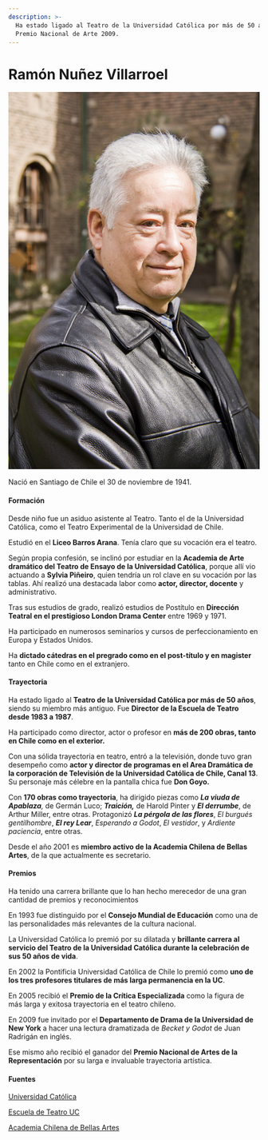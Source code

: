 ```yaml
---
description: >-
  Ha estado ligado al Teatro de la Universidad Católica por más de 50 años.
  Premio Nacional de Arte 2009.
---
```


# Ramón Nuñez Villarroel

![Ram&#xF3;n Nu&#xF1;ez Villarroel. Foto: Escuela de Teatro UC.](../../.gitbook/assets/ramon-nuez.jpg)

Nació en Santiago de Chile el 30 de noviembre de 1941.

#### Formación

Desde niño fue un asiduo asistente al Teatro. Tanto el de la Universidad Católica, como el Teatro Experimental de la Universidad de Chile.

Estudió en el **Liceo Barros Arana**. Tenía claro que su vocación era el teatro.

Según propia confesión, se inclinó por estudiar en la **Academia de Arte dramático del Teatro de Ensayo de la Universidad Católica**, porque allí vio actuando a **Sylvia Piñeiro**, quien tendría un rol clave en su vocación por las tablas. Ahí realizó una destacada labor como **actor, director, docente** y administrativo.

Tras sus estudios de grado, realizó estudios de Postítulo en **Dirección Teatral en el prestigioso London Drama Center** entre 1969 y 1971.

Ha participado en numerosos seminarios y cursos de perfeccionamiento en Europa y Estados Unidos.

Ha **dictado cátedras en el pregrado como en el post-título y en magister** tanto en Chile como en el extranjero.

#### Trayectoria

Ha estado ligado al **Teatro de la Universidad Católica por más de 50 años**, siendo su miembro más antiguo. Fue **Director de la Escuela de Teatro desde 1983 a 1987**.

Ha participado como director, actor o profesor en **más de 200 obras, tanto en Chile como en el exterior.**

Con una sólida trayectoria en teatro, entró a la televisión, donde tuvo gran desempeño como **actor y director de programas en el Area Dramática de la corporación de Televisión de la Universidad Católica de Chile, Canal 13**. Su personaje más célebre en la pantalla chica fue **Don Goyo.**

Con **170 obras como trayectoria**, ha dirigido piezas como _**La viuda de Apablaza**,_ de Germán Luco; _**Traición,**_ de Harold Pinter y _**El derrumbe**_, de Arthur Miller, entre otras. Protagonizó _**La pérgola de las flores**_, _El burgués gentilhombre_, _**El rey Lear**_, _Esperando a Godot_, _El vestidor_, y _Ardiente paciencia_, entre otras.

Desde el año 2001 es **miembro activo de la Academia Chilena de Bellas Artes**, de la que  actualmente es secretario.

#### Premios

Ha tenido una carrera brillante que lo han hecho merecedor de una gran cantidad de premios y reconocimientos

En 1993 fue distinguido por el **Consejo Mundial de Educación** como una de las personalidades más relevantes de la cultura nacional.

La Universidad Católica lo premió por su dilatada y **brillante carrera al servicio del Teatro de la Universidad Católica durante la celebración de sus 50 años de vida**.

En 2002 la Pontificia Universidad Católica de Chile lo premió como **uno de los tres profesores titulares de más larga permanencia en la UC**.

En 2005 recibió el **Premio de la Crítica Especializada** como la figura de más larga y exitosa trayectoria en el teatro chileno.

En 2009 fue invitado por el **Departamento de Drama de la Universidad de New York** a hacer una lectura dramatizada de _Becket y Godot_ de Juan Radrigán en inglés.

Ese mismo año recibió el ganador del **Premio Nacional de Artes de la Representación** por su larga e invaluable trayectoria artística.

#### Fuentes

[Universidad Católica](https://www.uc.cl/es/la-universidad/premios-nacionales/7375-ramon-nunez-villarroel-1941)

[Escuela de Teatro UC](http://escueladeteatro.uc.cl/escuela/profesores/56-ramon-nunez-villarroel)

[Academia Chilena de Bellas Artes](http://www.academiachilenadebellasartes.cl/premios-nacionales/#toggle-id-27)




